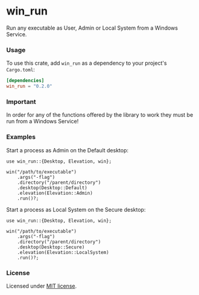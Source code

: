 # win_run
Run any executable as User, Admin or Local System from a Windows Service.

### Usage

To use this crate, add `win_run` as a dependency to your project's `Cargo.toml`:

```toml
[dependencies]
win_run = "0.2.0"
```

### Important
In order for any of the functions offered by the library to work they must be run from a Windows Service!

### Examples

Start a process as Admin on the Default desktop:

```rust,no_run
use win_run::{Desktop, Elevation, win};

win("/path/to/executable")
    .args("-flag")
    .directory("/parent/directory")
    .desktop(Desktop::Default)
    .elevation(Elevation::Admin)
    .run()?;
```

Start a process as Local System on the Secure desktop:

```rust,no_run
use win_run::{Desktop, Elevation, win};

win("/path/to/executable")
    .args("-flag")
    .directory("/parent/directory")
    .desktop(Desktop::Secure)
    .elevation(Elevation::LocalSystem)
    .run()?;
```

### License

Licensed under [MIT license](https://github.com/hristogochev/win_run/blob/main/LICENSE).